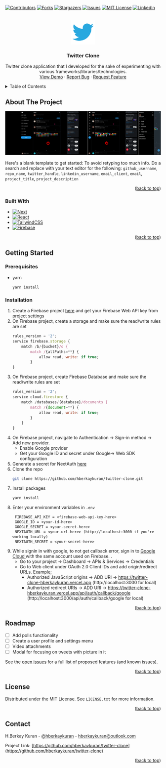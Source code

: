 <!-- Improved compatibility of back to top link: See: https://github.com/othneildrew/Best-README-Template/pull/73 -->

<a name="readme-top"></a>

<!--
*** Thanks for checking out the Best-README-Template. If you have a suggestion
*** that would make this better, please fork the repo and create a pull request
*** or simply open an issue with the tag "enhancement".
*** Don't forget to give the project a star!
*** Thanks again! Now go create something AMAZING! :D
-->

<!-- PROJECT SHIELDS -->
<!--
*** I'm using markdown "reference style" links for readability.
*** Reference links are enclosed in brackets [ ] instead of parentheses ( ).
*** See the bottom of this document for the declaration of the reference variables
*** for contributors-url, forks-url, etc. This is an optional, concise syntax you may use.
*** https://www.markdownguide.org/basic-syntax/#reference-style-links
-->

[![Contributors][contributors-shield]][contributors-url]
[![Forks][forks-shield]][forks-url]
[![Stargazers][stars-shield]][stars-url]
[![Issues][issues-shield]][issues-url]
[![MIT License][license-shield]][license-url]
[![LinkedIn][linkedin-shield]][linkedin-url]

<!-- PROJECT LOGO -->
<br />
<div align="center">
  <a href="https://github.com/hberkaykuran/twitter-clone">
    <img src="images/logo.png" alt="Logo" width="80" height="80">
  </a>

<h3 align="center">Twitter Clone</h3>

  <p align="center">
    Twitter clone application that I developed for the sake of experimenting with various frameworks/libraries/technologies.
    <br />
    <a href="https://twitter-clone-hberkaykuran.vercel.app">View Demo</a>
    ·
    <a href="https://github.com/hberkaykuran/twitter-clone/issues">Report Bug</a>
    ·
    <a href="https://github.com/hberkaykuran/twitter-clone/issues">Request Feature</a>
  </p>
</div>

<!-- TABLE OF CONTENTS -->
<details>
  <summary>Table of Contents</summary>
  <ol>
    <li>
      <a href="#about-the-project">About The Project</a>
      <ul>
        <li><a href="#built-with">Built With</a></li>
      </ul>
    </li>
    <li>
      <a href="#getting-started">Getting Started</a>
      <ul>
        <li><a href="#prerequisites">Prerequisites</a></li>
        <li><a href="#installation">Installation</a></li>
      </ul>
    </li>
    <li><a href="#usage">Usage</a></li>
    <li><a href="#roadmap">Roadmap</a></li>
    <li><a href="#license">License</a></li>
    <li><a href="#contact">Contact</a></li>
  </ol>
</details>

<!-- ABOUT THE PROJECT -->

## About The Project

![Product Name Screen Shot][product-screenshot]

Here's a blank template to get started: To avoid retyping too much info. Do a search and replace with your text editor for the following: `github_username`, `repo_name`, `twitter_handle`, `linkedin_username`, `email_client`, `email`, `project_title`, `project_description`

<p align="right">(<a href="#readme-top">back to top</a>)</p>

### Built With

- [![Next][next.js]][next-url]
- [![React][react.js]][react-url]
- [![TailwindCSS][tailwindcss]][tailwindcss-url]
- [![Firebase][firebase]][firebase-url]

<p align="right">(<a href="#readme-top">back to top</a>)</p>

<!-- GETTING STARTED -->

## Getting Started

### Prerequisites

- yarn
  ```sh
  yarn install
  ```

### Installation

1. Create a Firebase project <a href="https://console.firebase.google.com/">here</a> and get your Firebase Web API key from project settings
2. On Firebase project, create a storage and make sure the read/write rules are set
   ```js
   rules_version = '2';
   service firebase.storage {
       match /b/{bucket}/o {
           match /{allPaths=**} {
               allow read, write: if true;
           }
   }
   ```
3. On Firebase project, create Firebase Database and make sure the read/write rules are set
   ```js
   rules_version = '2';
   service cloud.firestore {
       match /databases/{database}/documents {
           match /{document=**} {
               allow read, write: if true;
           }
       }
   }
   ```
4. On Firebase project, navigate to Authentication -> Sign-in method -> Add new provider.
   - Enable Google provider
   - Get your Google ID and secret under Google-> Web SDK configuration
5. Generate a secret for NextAuth <a href="https://generate-secret.vercel.app/32">here </a>
6. Clone the repo
   ```sh
   git clone https://github.com/hberkaykuran/twitter-clone.git
   ```
7. Install packages
   ```sh
   yarn install
   ```
8. Enter your environment variables in `.env`
   ```
    FIREBASE_API_KEY = <firebase-web-api-key-here>
    GOOGLE_ID = <your-id-here>
    GOOGLE_SECRET = <your-secret-here>
    NEXTAUTH_URL = <your-url-here> (http://localhost:3000 if you're working locally)
    NEXTAUTH_SECRET = <your-secret-here>
   ```
9. While signin in with google, to not get callback error, sign in to <a href="https://console.cloud.google.com/"> Google Cloud </a> with the same account used on Firebase. .
   - Go to your project -> Dashboard -> APIs & Services -> Credentials
   - Go to Web client under OAuth 2.0 Client IDs and add origin/redirect URLs. Example;
     - Authorized JavaScript origins -> ADD URI -> https://twitter-clone-hberkaykuran.vercel.app (http://localhost:3000 for local)
     - Authorized redirect URIs -> ADD URI -> https://twitter-clone-hberkaykuran.vercel.app/api/auth/callback/google (http://localhost:3000/api/auth/callback/google for local)

<p align="right">(<a href="#readme-top">back to top</a>)</p>

<!-- ROADMAP -->

## Roadmap

- [ ] Add polls functionality
- [ ] Create a user profile and settings menu
- [ ] Video attachments
- [ ] Modal for focusing on tweets with picture in it

See the [open issues](https://github.com/hberkaykuran/twitter-clone/issues) for a full list of proposed features (and known issues).

<p align="right">(<a href="#readme-top">back to top</a>)</p>

<!-- LICENSE -->

## License

Distributed under the MIT License. See `LICENSE.txt` for more information.

<p align="right">(<a href="#readme-top">back to top</a>)</p>

<!-- CONTACT -->

## Contact

H.Berkay Kuran - [@hberkaykuran](https://twitter.com/hberkaykuran) - hberkaykuran@outlook.com

Project Link: [https://github.com/hberkaykuran/twitter-clone](https://github.com/hberkaykuran/twitter-clone)

<p align="right">(<a href="#readme-top">back to top</a>)</p>

<!-- MARKDOWN LINKS & IMAGES -->
<!-- https://www.markdownguide.org/basic-syntax/#reference-style-links -->

[contributors-shield]: https://img.shields.io/github/contributors/hberkaykuran/twitter-clone.svg?style=for-the-badge
[contributors-url]: https://github.com/hberkaykuran/twitter-clone/graphs/contributors
[forks-shield]: https://img.shields.io/github/forks/hberkaykuran/twitter-clone.svg?style=for-the-badge
[forks-url]: https://github.com/hberkaykuran/twitter-clone/network/members
[stars-shield]: https://img.shields.io/github/stars/hberkaykuran/twitter-clone.svg?style=for-the-badge
[stars-url]: https://github.com/hberkaykuran/twitter-clone/stargazers
[issues-shield]: https://img.shields.io/github/issues/hberkaykuran/twitter-clone.svg?style=for-the-badge
[issues-url]: https://github.com/hberkaykuran/twitter-clone/issues
[license-shield]: https://img.shields.io/github/license/hberkaykuran/twitter-clone.svg?style=for-the-badge
[license-url]: https://github.com/hberkaykuran/twitter-clone/blob/master/LICENSE.txt
[linkedin-shield]: https://img.shields.io/badge/-LinkedIn-black.svg?style=for-the-badge&logo=linkedin&colorB=555
[linkedin-url]: https://linkedin.com/in/hberkaykuran
[product-screenshot]: images/screenshot.png
[next.js]: https://img.shields.io/badge/next.js-000000?style=for-the-badge&logo=nextdotjs&logoColor=white
[next-url]: https://nextjs.org/
[react.js]: https://img.shields.io/badge/React-20232A?style=for-the-badge&logo=react&logoColor=61DAFB
[react-url]: https://reactjs.org/
[tailwindcss]: https://img.shields.io/badge/tailwindcss-%2338B2AC.svg?style=for-the-badge&logo=tailwind-css&logoColor=white
[tailwindcss-url]: https://tailwindcss.com/
[firebase]: https://img.shields.io/badge/Firebase-039BE5?style=for-the-badge&logo=Firebase&logoColor=white
[firebase-url]: https://firebase.google.com/
